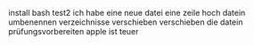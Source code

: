 install bash
test2
ich habe eine neue datei
eine zeile hoch
datein umbenennen
verzeichnisse verschieben
verschieben die datein
prüfungsvorbereiten
apple ist teuer
